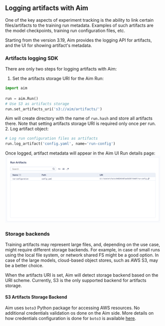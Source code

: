 ##  Logging artifacts with Aim

One of the key aspects of experiment tracking is the ability to link certain
files/artifacts to the training run metadata. Examples of such artifacts are the
model checkpoints, training run configuration files, etc.

Starting from the version 3.19, Aim provides the logging API for artifacts, and the
UI for showing artifact's metadata.

### Artifacts logging SDK

There are only two steps for logging artifacts with Aim:
1. Set the artifacts storage URI for the Aim Run:
```python
import aim

run = aim.Run()
# Use S3 as artifacts storage
run.set_artifacts_uri('s3://aim/artifacts/')
```
Aim will create directory with the name of `run.hash` and store all artifacts there. 
Note that setting artifacts storage URI is required only once per run.
2.  Log artifact object:
```python
# Log run configuration files as artifacts
run.log_artifact('config.yaml', name='run-config')
```

Once logged, artifact metadata will appear in the Aim UI Run details page:
![](../_static/images/ui/run_details/run-overview-artifacts.png)


### Storage backends

Training artifacts may represent large files, and, depending on the use case, might require
different storage backends. For example, in case of small runs using the local file system,
or network shared FS might be a good option. In case of the large models, cloud-based object
stores, such as AWS S3, may be a better choice.

When the artifacts URI is set, Aim will detect storage backend based on the URI scheme.
Currently, S3 is the only supported backend for artifacts storage.

#### S3 Artifacts Storage Backend

Aim uses `boto3` Python package for accessing AWS resources. No additional credentials
validation os done on the Aim side. More details on how credentials configuration is done
for `boto3` is available [here](https://boto3.amazonaws.com/v1/documentation/api/latest/guide/credentials.html).